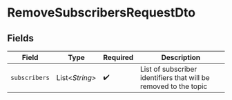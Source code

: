 # RemoveSubscribersRequestDto


## Fields

| Field                                                            | Type                                                             | Required                                                         | Description                                                      |
| ---------------------------------------------------------------- | ---------------------------------------------------------------- | ---------------------------------------------------------------- | ---------------------------------------------------------------- |
| `subscribers`                                                    | List<*String*>                                                   | :heavy_check_mark:                                               | List of subscriber identifiers that will be removed to the topic |